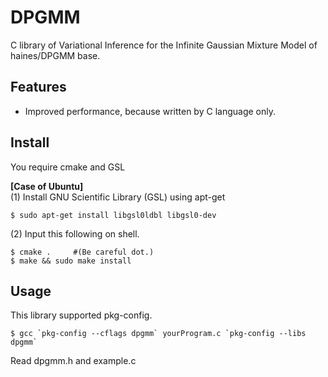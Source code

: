 ﻿DPGMM
=============

C library of Variational Inference for the Infinite Gaussian Mixture Model of haines/DPGMM base.

## Features
* Improved performance, because written by C language only.


## Install
You require cmake and GSL

**[Case of Ubuntu]**  
(1) Install GNU Scientific Library (GSL) using apt-get 

    $ sudo apt-get install libgsl0ldbl libgsl0-dev

(2) Input this following on shell.

    $ cmake .     #(Be careful dot.)
    $ make && sudo make install

## Usage
This library supported pkg-config.

    $ gcc `pkg-config --cflags dpgmm` yourProgram.c `pkg-config --libs dpgmm`

Read dpgmm.h and example.c
